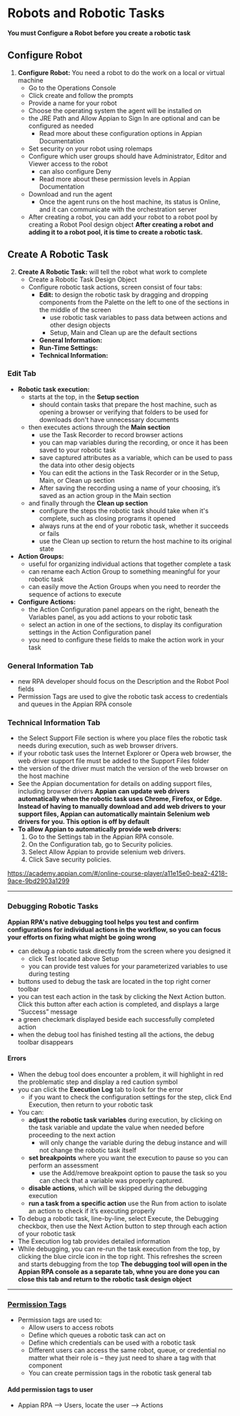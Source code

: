 # Robots and Robotic Tasks
**You must Configure a Robot before you create a robotic task**


## Configure Robot
1. **Configure Robot:** You need a robot to do the work on a local or virtual machine
    - Go to the Operations Console
    - Click create and follow the prompts
    - Provide a name for your robot
    - Choose the operating system the agent will be installed on 
    - the JRE Path and Allow Appian to Sign In are optional and can be configured as needed
        - Read more about these configuration options in Appian Documentation
    - Set security on your robot using rolemaps
    - Configure which user groups should have Administrator, Editor and Viewer access to the robot
        - can also configure Deny
        - Read more about these permission levels in Appian Documentation
    - Download and run the agent
        - Once the agent runs on the host machine, its status is Online, and it can communicate with the orchestration server
    - After creating a robot, you can add your robot to a robot pool by creating a Robot Pool design object
**After creating a robot and adding it to a robot pool, it is time to create a robotic task.**

## Create A Robotic Task
2. **Create A Robotic Task:** will tell the robot what work to complete
    - Create a Robotic Task Design Object
    - Configure robotic task actions, screen consist of four tabs: 
        - **Edit:** to design the robotic task by dragging and dropping components from the Palette on the left to one of the sections in the middle of the screen
            - use robotic task variables to pass data between actions and other design objects
            - Setup, Main and Clean up are the default sections
        - **General Information:**
        - **Run-Time Settings:**
        - **Technical Information:**

### Edit Tab
- **Robotic task execution:**
    - starts at the top, in the **Setup section**
        - should contain tasks that prepare the host machine, such as opening a browser or verifying that folders to be used for downloads don't have unnecessary documents
    - then executes actions through the **Main section**
        - use the Task Recorder to record browser actions
        - you can map variables during the recording, or once it has been saved to your robotic task
        - save captured attributes as a variable, which can be used to pass the data into other desig objects
        - You can edit the actions in the Task Recorder or in the Setup, Main, or Clean up section
        - After saving the recording using a name of your choosing, it’s saved as an action group in the Main section
    - and finally through the **Clean up section**
        - configure the steps the robotic task should take when it's complete, such as closing programs it opened
        - always runs at the end of your robotic task, whether it succeeds or fails
        - use the Clean up section to return the host machine to its original state
- **Action Groups:**
    - useful for organizing individual actions that together complete a task
    - can rename each Action Group to something meaningful for your robotic task
    - can easily move the Action Groups when you need to reorder the sequence of actions to execute
- **Configure Actions:**
    - the Action Configuration panel appears on the right, beneath the Variables panel, as you add actions to your robotic task
    - select an action in one of the sections, to display its configuration settings in the Action Configuration panel
    - you need to configure these fields to make the action work in your task

### General Information Tab
- new RPA developer should focus on the Description and the Robot Pool fields
- Permission Tags are used to give the robotic task access to credentials and queues in the Appian RPA console

### Technical Information Tab
- the Select Support File section is where you place files the robotic task needs during execution, such as web browser drivers.
- if your robotic task uses the Internet Explorer or Opera web browser, the web driver support file must be added to the Support Files folder
- the version of the driver must match the version of the web browser on the host machine
- See the Appian documentation for details on adding support files, including browser drivers
**Appian can update web drivers automatically when the robotic task uses Chrome, Firefox, or Edge. Instead of having to manually download and add web drivers to your support files, Appian can automatically maintain Selenium web drivers for you. This option is off by default**
- **To allow Appian to automatically provide web drivers:**
    1. Go to the Settings tab in the Appian RPA console.
    2. On the Configuration tab, go to Security policies.
    3. Select Allow Appian to provide selenium web drivers.
    4. Click Save security policies.


https://academy.appian.com/#/online-course-player/a11e15e0-bea2-4218-9ace-9bd2903a1299


---

### Debugging Robotic Tasks
**Appian RPA's native debugging tool helps you test and confirm configurations for individual actions in the workflow, so you can focus your efforts on fixing what might be going wrong**
- can debug a robotic task directly from the screen where you designed it
     - click Test located above Setup
     - you can provide test values for your parameterized variables to use during testing 
- buttons used to debug the task are located in the top right corner toolbar
- you can test each action in the task by clicking the Next Action button. Click this button after each action is completed, and displays a large “Success” message 
- a green checkmark displayed beside each successfully completed action
- when the debug tool has finished testing all the actions, the debug toolbar disappears

#### Errors
- When the debug tool does encounter a problem, it will highlight in red the problematic step and display a red caution symbol
- you can click the **Execution Log** tab to look for the error
    -  if you want to check the configuration settings for the step, click End Execution, then return to your robotic task
- You can:
    - **adjust the robotic task variables** during execution, by clicking on the task variable and update the value when needed before proceeding to the next action
        - will only change the variable during the debug instance and will not change the robotic task itself
    - **set breakpoints** where you want the execution to pause so you can perform an assessment
        - use the Add/remove breakpoint option to pause the task so you can check that a variable was properly captured.
    - **disable actions**, which will be skipped during the debugging execution
    - **run a task from a specific action** use the Run from action to isolate an action to check if it’s executing properly
- To debug a robotic task, line-by-line, select Execute, the Debugging checkbox, then use the Next Action button to step through each action of your robotic task
- The Execution log tab provides detailed information
- While debugging, you can re-run the task execution from the top, by clicking the blue circle icon in the top right. This refreshes the screen and starts debugging from the top
**The debugging tool will open in the Appian RPA console as a separate tab, whne you are done you can close this tab and return to the robotic task design object**


---
### [Permission Tags](https://docs.appian.com/suite/help/23.3/rpa-9.3/security-rpa.html#permission-tags)
- Permission tags are used to:
  - Allow users to access robots
  - Define which queues a robotic task can act on
  - Define which credentials can be used with a robotic task
  - Different users can access the same robot, queue, or credential no matter what their role is – they just need to share a tag with that component
  - You can create permission tags in the robotic task general tab
#### Add permission tags to user
- Appian RPA --> Users, locate the user --> Actions